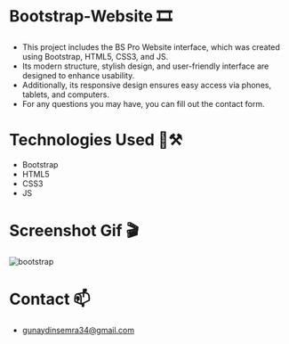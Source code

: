 # Bootstrap-Website 🎞️
- This project includes the BS Pro Website interface, which was created using Bootstrap, HTML5, CSS3, and JS.
- Its modern structure, stylish design, and user-friendly interface are designed to enhance usability.
- Additionally, its responsive design ensures easy access via phones, tablets, and computers.
- For any questions you may have, you can fill out the contact form.

# Technologies Used 🎨⚒️

- Bootstrap
- HTML5
- CSS3
- JS


# Screenshot Gif 🎬

![bootstrap](https://github.com/user-attachments/assets/a93c715f-c3b7-47b6-88a1-a237249b6b89)


# Contact 📫

- gunaydinsemra34@gmail.com

